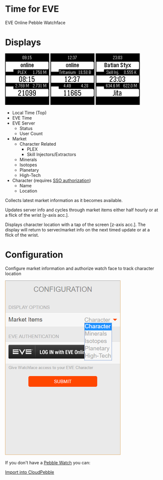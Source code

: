 # Time for EVE
EVE Online Pebble Watchface

# Displays

![Char Market Screenshot](screenshots/basalt%20screenshot%201.gif)
![Tritanium Screenshot](screenshots/aplit%20screenshot%202.png)
![Character Location Screenshot](screenshots/aplit%20screenshot%203.png)

- Local Time (Top)
- EVE Time
- EVE Server   
    - Status
    - User Count
- Market
    - Character Related
        - PLEX
        - Skill Injectors/Extractors
    - Minerals
    - Isotopes
    - Planetary
    - High-Tech
- Character (requires [SSO authorization](https://community.eveonline.com/news/dev-blogs/eve-online-sso-and-what-you-need-to-know/))
    - Name
    - Location 
    
Collects latest market information as it becomes available.

Updates server info and cycles through market items either half hourly or at a flick of the wrist [y-axis acc.].

Displays character location with a tap of the screen [z-axis acc.]. The display will return to server/market info on the next timed update or at a flick of the wrist.

# Configuration

Configure market information and authorize watch face to track character location

![Config Screenshot](screenshots/config%20screenshot.png)

If you don't have a [Pebble Watch](https://www.pebble.com/) you can:

[Import into CloudPebble](https://cloudpebble.net/ide/import/github/batstyx/time-for-eve/)

